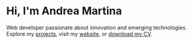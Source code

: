 # Hi, I'm Andrea Martina

Web developer passionate about innovation and emerging technologies.  
Explore my [projects](https://github.com/andrea16martina?tab=repositories), 
visit my [website](https://andreamartina.vercel.app), 
or [download my CV](https://github.com/andrea16martina/andrea16martina/raw/main/AndreaMartina_CV4Git.pdf).
